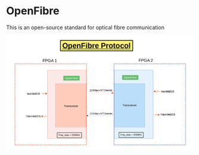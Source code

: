 # OpenFibre
 This is an open-source standard for optical fibre communication


![image](./img/OpenFibre.png) 